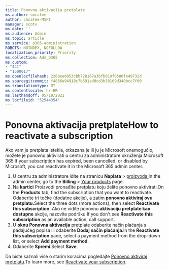 ```yaml
---
title: Ponovna aktivacija pretplate
ms.author: cmcatee
author: cmcatee-MSFT
manager: scotv
ms.date: ''
ms.audience: Admin
ms.topic: article
ms.service: o365-administration
ROBOTS: NOINDEX, NOFOLLOW
localization_priority: Priority
ms.collection: Adm_O365
ms.custom:
- "441"
- "1500017"
ms.openlocfilehash: 2260ee6053cbb728167a36fb019f0500fe49732d
ms.sourcegitcommit: f4866e94918c7b591ad0cd3b58169d340bcc7f00
ms.translationtype: MT
ms.contentlocale: hr-HR
ms.lasthandoff: 05/19/2021
ms.locfileid: "52544354"
---
```

# <a name="how-to-reactivate-a-subscription"></a><span data-ttu-id="839bf-102">Ponovna aktivacija pretplate</span><span class="sxs-lookup"><span data-stu-id="839bf-102">How to reactivate a subscription</span></span>

<span data-ttu-id="839bf-103">Ako vam je pretplata istekla, otkazana je ili ju je Microsoft onemogućio, možete je ponovno aktivirati u centru za administratore okruženja Microsoft 365.</span><span class="sxs-lookup"><span data-stu-id="839bf-103">If your subscription has expired, been cancelled, or disabled by Microsoft, you can reactivate it in the Microsoft 365 admin center.</span></span>
  
1. <span data-ttu-id="839bf-104">U centru za administratore idite na stranicu **Naplata** \> [proizvoda.](https://go.microsoft.com/fwlink/p/?linkid=842054)</span><span class="sxs-lookup"><span data-stu-id="839bf-104">In the admin center, go to the **Billing** \> [Your products](https://go.microsoft.com/fwlink/p/?linkid=842054) page.</span></span>
2. <span data-ttu-id="839bf-105">Na **kartici** Proizvodi pronađite pretplatu koju želite ponovno aktivirati.</span><span class="sxs-lookup"><span data-stu-id="839bf-105">On the **Products** tab, find the subscription that you want to reactivate.</span></span> <span data-ttu-id="839bf-106">Odaberite tri točke (dodatne akcije), a zatim **ponovno aktiviraj ovu pretplatu.**</span><span class="sxs-lookup"><span data-stu-id="839bf-106">Select the three dots (more actions), then select **Reactivate this subscription**.</span></span>
    <span data-ttu-id="839bf-107">Ako ne vidite ponovnu **aktivaciju pretplate kao dostupne** akcije, nazovite podršku.</span><span class="sxs-lookup"><span data-stu-id="839bf-107">If you don't see **Reactivate this subscription** as an available action, call support.</span></span>
3. <span data-ttu-id="839bf-108">U **oknu Ponovna aktivacija** pretplate odaberite način plaćanja s padajućeg popisa ili odaberite **Dodaj način plaćanja**.</span><span class="sxs-lookup"><span data-stu-id="839bf-108">In the **Reactivate this subscription** pane, select a payment method from the drop-down list, or select **Add payment method**.</span></span>
4. <span data-ttu-id="839bf-109">Odaberite **Spremi**.</span><span class="sxs-lookup"><span data-stu-id="839bf-109">Select **Save**.</span></span>

<span data-ttu-id="839bf-110">Da biste saznali više o starim koracima pogledajte [Ponovno aktiviraj pretplatu](/microsoft-365/commerce/subscriptions/reactivate-your-subscription).</span><span class="sxs-lookup"><span data-stu-id="839bf-110">To learn more, see [Reactivate your subscription](/microsoft-365/commerce/subscriptions/reactivate-your-subscription).</span></span>